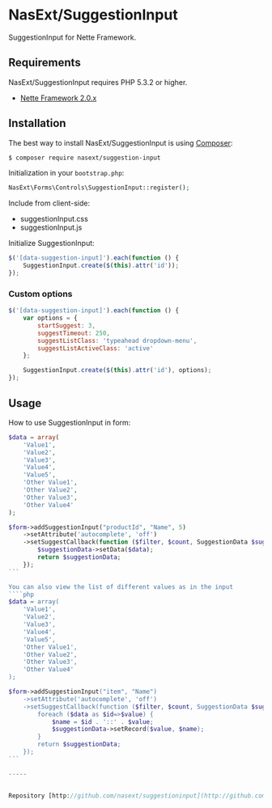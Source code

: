 NasExt/SuggestionInput
===========================

SuggestionInput for Nette Framework.

Requirements
------------

NasExt/SuggestionInput requires PHP 5.3.2 or higher.

- [Nette Framework 2.0.x](https://github.com/nette/nette)

Installation
------------

The best way to install NasExt/SuggestionInput is using  [Composer](http://getcomposer.org/):

```sh
$ composer require nasext/suggestion-input
```

Initialization in your `bootstrap.php`:

```php
NasExt\Forms\Controls\SuggestionInput::register();
```

Include from client-side:
- suggestionInput.css
- suggestionInput.js

Initialize SuggestionInput:
```js
$('[data-suggestion-input]').each(function () {
	SuggestionInput.create($(this).attr('id'));
});
```

### Custom options
```js
$('[data-suggestion-input]').each(function () {
	var options = {
		startSuggest: 3,
		suggestTimeout: 250,
		suggestListClass: 'typeahead dropdown-menu',
		suggestListActiveClass: 'active'
	};

	SuggestionInput.create($(this).attr('id'), options);
});
```

## Usage

How to use SuggestionInput in form:
````php
$data = array(
	'Value1',
	'Value2',
	'Value3',
	'Value4',
	'Value5',
	'Other Value1',
	'Other Value2',
	'Other Value3',
	'Other Value4'
);

$form->addSuggestionInput("productId", "Name", 5)
	->setAttribute('autocomplete', 'off')
	->setSuggestCallback(function ($filter, $count, SuggestionData $suggestionData) use ($data) {
		$suggestionData->setData($data);
		return $suggestionData;
	});
```

You can also view the list of different values ​​as in the input
````php
$data = array(
	'Value1',
	'Value2',
	'Value3',
	'Value4',
	'Value5',
	'Other Value1',
	'Other Value2',
	'Other Value3',
	'Other Value4'
);

$form->addSuggestionInput("item", "Name")
	->setAttribute('autocomplete', 'off')
	->setSuggestCallback(function ($filter, $count, SuggestionData $suggestionData) use ($data) {
		foreach ($data as $id=>$value) {
			$name = $id . '::' . $value;
			$suggestionData->setRecord($value, $name);
		}
		return $suggestionData;
	});
```

-----


Repository [http://github.com/nasext/suggestioninput](http://github.com/nasext/suggestioninput).
